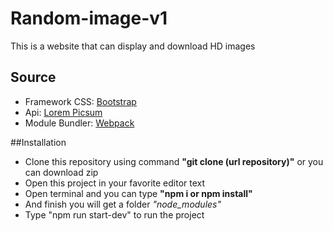 # Random-image-v1
This is a website that can display and download HD images

## Source
- Framework CSS: <a href="https://getbootstrap.com/docs/5.2/getting-started/introduction/">Bootstrap</a>
- Api: <a href="https://picsum.photos/">Lorem Picsum</a>
- Module Bundler: <a href="https://webpack.js.org/">Webpack</a>

##Installation
- Clone this repository using command <b>"git clone (url repository)"</b> or you can download zip
- Open this project in your favorite editor text
- Open terminal and you can type <b>"npm i or npm install"</b>
- And finish you will get a folder <i>"node_modules"</i>
- Type "npm run start-dev" to run the project
